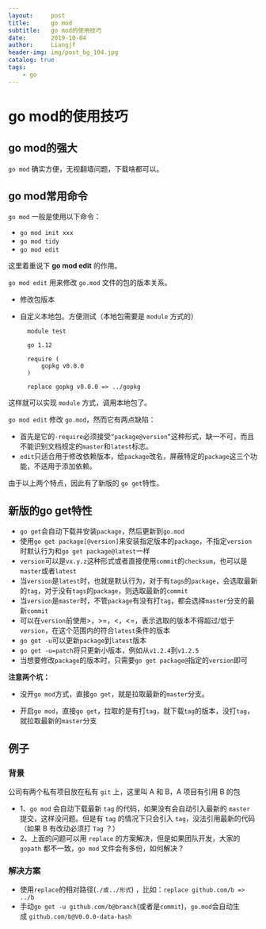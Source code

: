 ```yaml
---
layout:     post                  
title:      go mod
subtitle:   go mod的使用技巧
date:       2019-10-04         
author:     Liangjf                  
header-img: img/post_bg_104.jpg
catalog: true                      
tags:                       
    - go
---
```


# go mod的使用技巧

## go mod的强大
`go mod` 确实方便，无视翻墙问题，下载啥都可以。

## go mod常用命令 
`go mod` 一般是使用以下命令：

- `go mod init xxx`
- `go mod tidy`
- `go mod edit`

这里着重说下 **go mod edit** 的作用。

`go mod edit` 用来修改 `go.mod` 文件的包的版本关系。

- 修改包版本
- 自定义本地包。方便测试（本地包需要是 `module` 方式的）

        module test

        go 1.12

        require (
            gopkg v0.0.0
        )

        replace gopkg v0.0.0 => ../gopkg

这样就可以实现 `module` 方式，调用本地包了。

`go mod edit` 修改 `go.mod`，然而它有两点缺陷：

- 首先是它的`-require`必须接受`“package@version”`这种形式，缺一不可，而且不能识别文档规定的`master`和`latest`标志。
- `edit`只适合用于修改依赖版本，给`package`改名，屏蔽特定的`package`这三个功能，不适用于添加依赖。

由于以上两个特点，因此有了新版的 `go get`特性。

## 新版的go get特性
- `go get`会自动下载并安装`package`，然后更新到`go.mod`
- 使用`go get package[@version]`来安装指定版本的`package`，不指定`version`时默认行为和`go get package@latest`一样
- `version`可以是`vx.y.z`这种形式或者直接使用`commit`的`checksum`，也可以是`master`或者`latest`
- 当`version`是`latest`时，也就是默认行为，对于有`tags`的`package`，会选取最新的`tag`，对于没有`tags`的`package`，则选取最新的`commit`
- 当`version`是`master`时，不管`package`有没有打`tag`，都会选择`master`分支的最新`commit`
- 可以在`version`前使用>，>=，<，<=，表示选取的版本不得超过/低于`version`，在这个范围内的符合`latest`条件的版本
- `go get -u`可以更新`package`到`latest`版本
- `go get -u=patch`将只更新小版本，例如从`v1.2.4`到`v1.2.5`
- 当想要修改`package`的版本时，只需要`go get package@`指定的`version`即可

**注意两个坑：**

- 没开`go mod`方式，直接`go get`，就是拉取最新的`master`分支。

- 开启`go mod`，直接`go get`，拉取的是有打`tag`，就下载`tag`的版本，没打`tag`，就拉取最新的`master`分支

## 例子
### 背景
公司有两个私有项目放在私有 `git` 上，这里叫 A 和 B，A 项目有引用 B 的包

- 1、`go mod` 会自动下载最新 `tag` 的代码，如果没有会自动引入最新的 `master` 提交，这样没问题。但是有 `tag` 的情况下只会引入 `tag`，没法引用最新的代码（如果 B 有改动必须打 `Tag` ？）
- 2、上面的问题可以用 `replace` 的方案解决，但是如果团队开发，大家的 `gopath` 都不一致，`go mod` 文件会有多份，如何解决？

### 解决方案
- 使用`replace`的相对路径(`./或../形式`) ，比如：`replace github.com/b => ../b`
- 手动`go get -u github.com/b@branch`(或者是`commit`)，`go.mod`会自动生成 `github.com/b@V0.0.0-data-hash`







